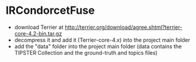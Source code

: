 # IRCondorcetFuse
* download Terrier at <http://terrier.org/download/agree.shtml?terrier-core-4.2-bin.tar.gz> 
* decompress it and add it (Terrier-core-4.x)  into the project main folder 
* add the "data" folder into the project main folder (data contains the TIPSTER Collection and the ground-truth and topics files)
